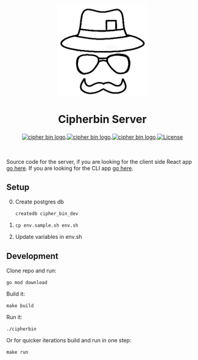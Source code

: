 <div align="center">
  <img src="cipher_bin_logo_black.png" alt="cipher bin logo" />
  <h1 align="center">Cipherbin Server</h1>
  <a href="https://goreportcard.com/report/github.com/cipherbin/cipher-bin-server">
    <img src="https://goreportcard.com/badge/github.com/cipherbin/cipher-bin-server" alt="cipher bin logo" align="center" />
  </a>
  <a href="https://godoc.org/github.com/cipherbin/cipher-bin-server">
    <img src="https://godoc.org/github.com/cipherbin/cipher-bin-server?status.svg" alt="cipher bin logo" align="center" />
  </a>
  <a href="https://golang.org/dl">
    <img src="https://img.shields.io/badge/go-1.13.4-9cf.svg" alt="cipher bin logo" align="center" />
  </a>
  <a href="https://github.com/cipherbin/cipher-bin-server/blob/master/LICENSE">
    <img src="https://img.shields.io/badge/license-MIT-blue.svg" alt="License" align="center">
  </a>
</div>
<br />
<br />

Source code for the server, if you are looking for the client side React app [go here](https://github.com/cipherbin/cipher-bin-client). If you are looking for the CLI app [go here](https://github.com/cipherbin/cipher-bin-cli).

## Setup
0. Create postgres db
    ```
    createdb cipher_bin_dev
    ```

1. `cp env.sample.sh env.sh`

2. Update variables in env.sh


## Development
Clone repo and run:
```
go mod download
```

Build it:
```
make build
```

Run it:
```
./cipherbin
```

Or for quicker iterations build and run in one step:
```
make run
```
